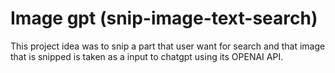 # Image gpt (snip-image-text-search)

This project idea was to snip a part that user want for search and that image that is snipped is taken as a input to chatgpt using its OPENAI API.
